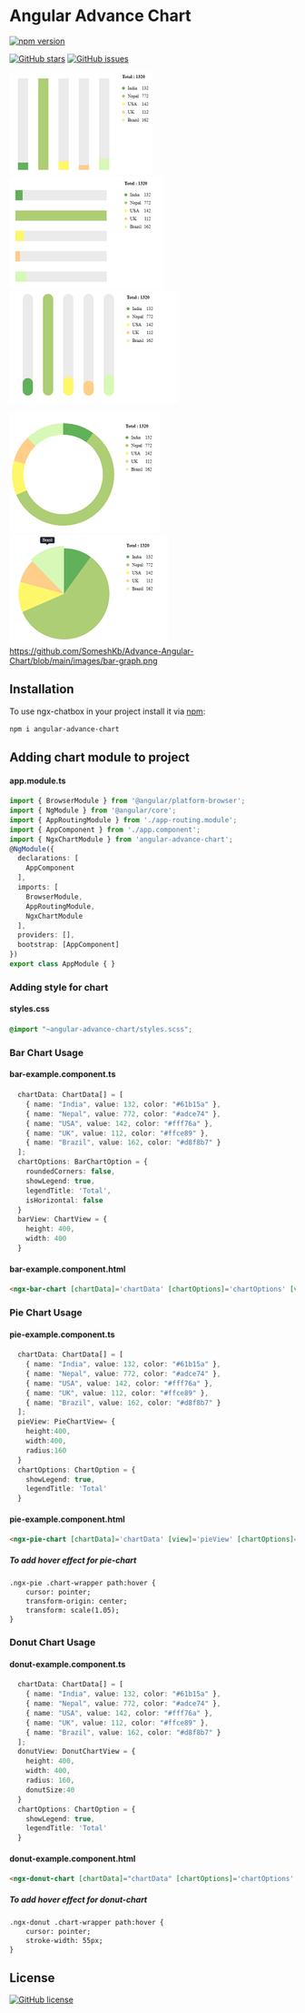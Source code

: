 # Angular Advance Chart


[![npm version](https://badge.fury.io/js/angular-advance-chart.svg)](https://badge.fury.io/js/angular-advance-chart)


[![GitHub stars](https://img.shields.io/github/stars/SomeshKb/Angular-Advance-Chart)](https://github.com/SomeshKb/Angular-Advance-Chart/stargazers)
[![GitHub issues](https://img.shields.io/github/issues/SomeshKb/angular-advance-chart)](https://github.com/SomeshKb/Angular-Advance-Chart/issues)


![alt text](https://github.com/SomeshKb/Angular-Advance-Chart/blob/main/images/bar-graph.png?raw=true)
![alt text](https://github.com/SomeshKb/Angular-Advance-Chart/blob/main/images/horizontal-bar-graph.png?raw=true)
![alt text](https://github.com/SomeshKb/Angular-Advance-Chart/blob/main/images/rounded-bar-graph.png?raw=true)

![alt text](https://github.com/SomeshKb/angular-advance-chart/blob/main/images/donut-chart.png?raw=true)
![alt text](https://github.com/SomeshKb/angular-advance-chart/blob/main/images/pie-chart.png?raw=true)
https://github.com/SomeshKb/Advance-Angular-Chart/blob/main/images/bar-graph.png
## Installation

To use ngx-chatbox in your project install it via [npm](https://www.npmjs.com/package/angular-advance-chart):

```bash
npm i angular-advance-chart
```

## Adding chart module to project

#### app.module.ts
```typescript
import { BrowserModule } from '@angular/platform-browser';
import { NgModule } from '@angular/core';
import { AppRoutingModule } from './app-routing.module';
import { AppComponent } from './app.component';
import { NgxChartModule } from 'angular-advance-chart';
@NgModule({
  declarations: [
    AppComponent
  ],
  imports: [
    BrowserModule,
    AppRoutingModule,
    NgxChartModule
  ],
  providers: [],
  bootstrap: [AppComponent]
})
export class AppModule { }
```

### Adding style for chart 
#### styles.css 
```css
@import "~angular-advance-chart/styles.scss";

```


### Bar Chart Usage

#### bar-example.component.ts
```typescript
  chartData: ChartData[] = [
    { name: "India", value: 132, color: "#61b15a" },
    { name: "Nepal", value: 772, color: "#adce74" },
    { name: "USA", value: 142, color: "#fff76a" },
    { name: "UK", value: 112, color: "#ffce89" },
    { name: "Brazil", value: 162, color: "#d8f8b7" }
  ];
  chartOptions: BarChartOption = {
    roundedCorners: false,
    showLegend: true,
    legendTitle: 'Total',
    isHorizontal: false
  }
  barView: ChartView = {
    height: 400,
    width: 400
  }
```

#### bar-example.component.html
```HTML
<ngx-bar-chart [chartData]='chartData' [chartOptions]='chartOptions' [view]='barView' ></ngx-bar-chart>
```

### Pie Chart Usage

#### pie-example.component.ts
```typescript
  chartData: ChartData[] = [
    { name: "India", value: 132, color: "#61b15a" },
    { name: "Nepal", value: 772, color: "#adce74" },
    { name: "USA", value: 142, color: "#fff76a" },
    { name: "UK", value: 112, color: "#ffce89" },
    { name: "Brazil", value: 162, color: "#d8f8b7" }
  ];
  pieView: PieChartView= {
    height:400,
    width:400,
    radius:160
  }
  chartOptions: ChartOption = {
    showLegend: true,
    legendTitle: 'Total'
  }
```

#### pie-example.component.html
```HTML
<ngx-pie-chart [chartData]='chartData' [view]='pieView' [chartOptions]='chartOptions'></ngx-pie-chart>
```
##### To add hover effect for pie-chart
```
.ngx-pie .chart-wrapper path:hover {
    cursor: pointer;
    transform-origin: center;
    transform: scale(1.05);
}
```

### Donut Chart Usage

#### donut-example.component.ts
```typescript
  chartData: ChartData[] = [
    { name: "India", value: 132, color: "#61b15a" },
    { name: "Nepal", value: 772, color: "#adce74" },
    { name: "USA", value: 142, color: "#fff76a" },
    { name: "UK", value: 112, color: "#ffce89" },
    { name: "Brazil", value: 162, color: "#d8f8b7" }
  ];
  donutView: DonutChartView = {
    height: 400,
    width: 400,
    radius: 160,
    donutSize:40
  }
  chartOptions: ChartOption = {
    showLegend: true,
    legendTitle: 'Total'
  }

```

#### donut-example.component.html
```HTML
<ngx-donut-chart [chartData]="chartData" [chartOptions]='chartOptions' [view]='donutView'></ngx-donut-chart>
```
##### To add hover effect for donut-chart
```
.ngx-donut .chart-wrapper path:hover {
    cursor: pointer;
    stroke-width: 55px;
}
```
## License

[![GitHub license](https://img.shields.io/github/license/SomeshKb/angular-advance-chart)](https://github.com/SomeshKb/angular-advance-chart/blob/main/LICENSE)
